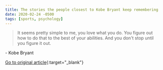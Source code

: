 ```yaml
---
title: The stories the people closest to Kobe Bryant keep remembering
date: 2020-02-24 -0500
tags: [sports, psychology]
---
```


> It seems pretty simple to me, you love what you do. You figure out how to do that to the best of your abilities. And you don't stop until you figure it out.

\- Kobe Bryant

[Go to original article](https://www.espn.com/nba/story/_/id/28751929/the-stories-people-closest-kobe-bryant-keep-remembering){:target="_blank"}